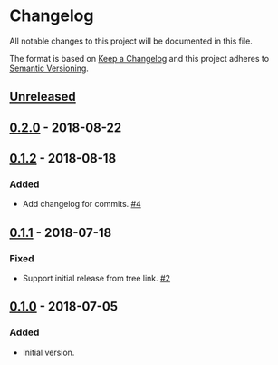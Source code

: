 # Changelog

All notable changes to this project will be documented in this file.

The format is based on [Keep a Changelog](http://keepachangelog.com/)
and this project adheres to [Semantic Versioning](http://semver.org/).

## [Unreleased](https://github.com/atomist/sdm-pack-changelog/compare/0.2.0...HEAD)

## [0.2.0](https://github.com/atomist/sdm-pack-changelog/compare/0.1.2...0.2.0) - 2018-08-22

## [0.1.2](https://github.com/atomist/sdm-pack-changelog/compare/0.1.1...0.1.2) - 2018-08-18

### Added

-   Add changelog for commits. [#4](https://github.com/atomist/sdm-pack-changelog/issues/4)

## [0.1.1](https://github.com/atomist/sdm-pack-changelog/compare/0.1.0...0.1.1) - 2018-07-18

### Fixed

-   Support initial release from tree link. [#2](https://github.com/atomist/sdm-pack-changelog/issues/2)

## [0.1.0](https://github.com/atomist/sdm-pack-changelog/tree/0.1.0) - 2018-07-05

### Added

-   Initial version.
